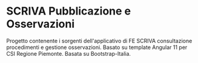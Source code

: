 # SCRIVA Pubblicazione e Osservazioni

Progetto contenente i sorgenti dell'applicativo di FE SCRIVA consultazione procedimenti e gestione osservazioni.
Basato su template Angular 11 per CSI Regione Piemonte. Basata su Bootstrap-Italia.
